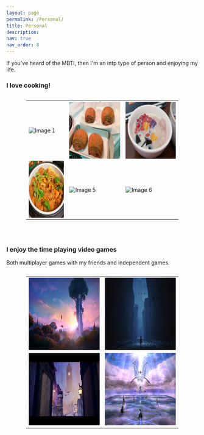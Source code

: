 ```yaml
---
layout: page
permalink: /Personal/
title: Personal
description:
nav: true
nav_order: 8
---
```


If you've heard of the MBTI, then I'm an intp type of person and enjoying my life.

### I love cooking!
<div style="display: flex; justify-content: center; max-width: 400px; align-items: center; margin: auto">
  <table>
    <tr>
      <td><img src="../assets/img/cook1.png" alt="Image 1" style="height: 150px" align="center"></td>
      <td><img src="../assets/img/cook2.png" alt="Image 2" style="height: 150px" align="center"></td>
      <td><img src="../assets/img/cook3.png" alt="Image 3" style="height: 150px" align="center"></td>
    </tr>
    <tr>
      <td><img src="../assets/img/cook4.png" alt="Image 4" style="height: 150px" align="center"></td>
      <td><img src="../assets/img/cook5.png" alt="Image 5" style="height: 150px" align="center"></td>
      <td><img src="../assets/img/cook6.png" alt="Image 6" style="height: 150px" align="center"></td>
    </tr>
    </table>
</div>

<br><be>

### I enjoy the time playing video games
Both multiplayer games with my friends and independent games.

<div style="display: flex; justify-content: center; max-width: 400px; align-items: center; margin: auto">
  <table>
    <tr>
      <td><img src="../assets/img/game1.jpg" alt="Image 1" style="height: 190px;"></td>
      <td><img src="../assets/img/game2.jpg" alt="Image 2" style="height: 190px;"></td>
    </tr>
    <tr>
      <td><img src="../assets/img/game3.jpg" alt="Image 3" style="height: 190px;"></td>
      <td><img src="../assets/img/game4.jpg" alt="Image 4" style="height: 190px;"></td>
    </tr>
  </table>
</div>


